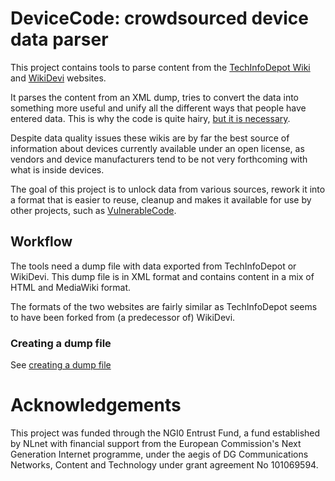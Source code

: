 # DeviceCode: crowdsourced device data parser

This project contains tools to parse content from the
[TechInfoDepot Wiki][techinfodepot] and [WikiDevi][wikidevi] websites.

It parses the content from an XML dump, tries to convert the data into
something more useful and unify all the different ways that people have entered
data. This is why the code is quite hairy, [but it is necessary][metacrap].

Despite data quality issues these wikis are by far the best source of
information about devices currently available under an open license, as vendors
and device manufacturers tend to be not very forthcoming with what is inside
devices.

The goal of this project is to unlock data from various sources, rework it
into a format that is easier to reuse, cleanup and makes it available for use
by other projects, such as [VulnerableCode][vulnerablecode].

## Workflow

The tools need a dump file with data exported from TechInfoDepot or WikiDevi.
This dump file is in XML format and contains content in a mix of HTML and
MediaWiki format.

The formats of the two websites are fairly similar as TechInfoDepot seems to
have been forked from (a predecessor of) WikiDevi.

### Creating a dump file

See [creating a dump file](doc/creating_a_dump_file.md)

# Acknowledgements

This project was funded through the NGI0 Entrust Fund, a fund established by
NLnet with financial support from the European Commission's Next Generation
Internet programme, under the aegis of DG Communications Networks, Content and
Technology under grant agreement No 101069594.

[techinfodepot]:http://en.techinfodepot.shoutwiki.com/wiki/Main_Page
[metacrap]:https://people.well.com/user/doctorow/metacrap.htm
[wikidevi]:https://wikidevi.wi-cat.ru/
[vulnerablecode]:https://github.com/nexB/vulnerablecode/
